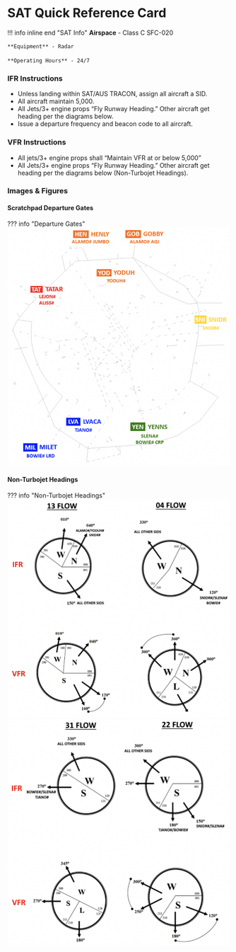 # SAT Quick Reference Card
!!! info inline end "SAT Info"
    **Airspace** - Class C SFC-020
    
    **Equipment** - Radar
    
    **Operating Hours** - 24/7

### IFR Instructions

- Unless landing within SAT/AUS TRACON, assign all aircraft a SID.
- All aircraft maintain 5,000.
- All Jets/3+ engine props “Fly Runway Heading.” Other aircraft get heading per the diagrams below.
- Issue a departure frequency and beacon code to all aircraft.

### VFR Instructions

- All jets/3+ engine props shall “Maintain VFR at or below 5,000”
- All Jets/3+ engine props “Fly Runway Heading.” Other aircraft get heading per the diagrams below (Non-Turbojet Headings).

### Images & Figures
#### Scratchpad Departure Gates
??? info "Departure Gates"
    ![SAT Departure Fixes](../assets/sat-qrc1.png)

#### Non-Turbojet Headings
??? info "Non-Turbojet Headings"
    ![Non-Turbojet Headings](../assets/sat-qrc2.png)
    ![Non-Turbojet Headings](../assets/sat-qrc3.png)
